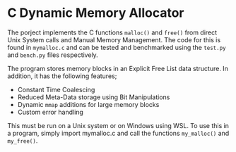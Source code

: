 # C Dynamic Memory Allocator

The porject implements the C functions `malloc()` and `free()` from direct Unix System calls and Manual Memory Management. The code for this is found in `mymalloc.c` and can be tested and benchmarked using the `test.py` and `bench.py` files respectively.


The program stores memory blocks in an Explicit Free List data structure. In addition, it has the following features;
- Constant Time Coalescing
- Reduced Meta-Data storage using Bit Manipulations
- Dynamic `mmap` additions for large memory blocks
- Custom error handling

This must be run on a Unix system or on Windows using WSL. To use this in a program, simply import mymalloc.c and call the functions `my_malloc()` and `my_free()`.